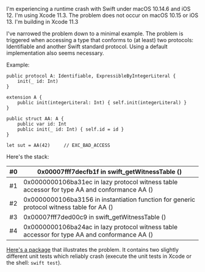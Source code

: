 I'm experiencing a runtime crash with Swift under macOS 10.14.6 and iOS 12. I'm using
Xcode 11.3. The problem does not occur on macOS 10.15 or iOS 13. I'm building in
Xcode 11.3

I've narrowed the problem down to a minimal example. The problem is triggered when
accessing a type that conforms to (at least) two protocols: Identifiable and another Swift
standard protocol. Using a default implementation also seems necessary.

Example:

```
public protocol A: Identifiable, ExpressibleByIntegerLiteral {
    init(_ id: Int)
}

extension A {
    public init(integerLiteral: Int) { self.init(integerLiteral) }
}

public struct AA: A {
    public var id: Int
    public init(_ id: Int) { self.id = id }
}

let sut = AA(42)     // EXC_BAD_ACCESS
```

Here's the stack:

|#0|0x00007fff7decfb1f in swift_getWitnessTable ()|
|---|---|
|#1|0x0000000106ba31ec in lazy protocol witness table accessor for type AA and conformance AA ()|
|#2|0x0000000106ba3156 in instantiation function for generic protocol witness table for AA ()|
|#3|0x00007fff7ded00c9 in swift_getWitnessTable ()|
|#4|0x0000000106ba24ac in lazy protocol witness table accessor for type AA and conformance AA ()|

[Here's a package](https://github.com/NikolaiRuhe/SwiftProtocolBug) that illustrates the problem.
It contains two slightly different unit tests which reliably crash (execute the unit tests in
Xcode or the shell: `swift test`).
